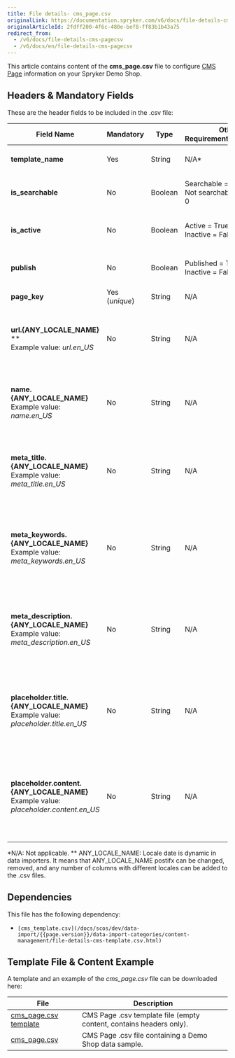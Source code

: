 ```yaml
---
title: File details- cms_page.csv
originalLink: https://documentation.spryker.com/v6/docs/file-details-cms-pagecsv
originalArticleId: 2fdff200-4f6c-480e-bef8-ff83b1b43a75
redirect_from:
  - /v6/docs/file-details-cms-pagecsv
  - /v6/docs/en/file-details-cms-pagecsv
---
```


This article contains content of the **cms_page.csv** file to configure [CMS Page](/docs/scos/user/features/{{page.version}}/cms/cms-feature-overview/cms-page.html) information on your Spryker Demo Shop.

## Headers & Mandatory Fields 
These are the header fields to be included in the .csv file:

| Field Name | Mandatory | Type | Other Requirements/Comments | Description |
| --- | --- | --- | --- | --- |
| **template_name** | Yes | String |N/A* | Name of the page template. |
| **is_searchable** | No | Boolean |Searchable = True = 1<br>Not searchable = False = 0 | Indicates if the page is searchable or not. |
| **is_active** | No | Boolean |Active = True = 1<br>Inactive = False = 0 | Indicates if the page is active or not. |
| **publish** | No | Boolean |Published = True = 1<br>Inactive = False = 0 | Indicates if the page is published or not. |
| **page_key** | Yes (*unique*) | String |N/A | Identifier of the page. |
| **url.{ANY_LOCALE_NAME}** **<br>Example value: *url.en_US* | No | String |N/A |  Page URL, translated into the specified locale (US for our example). |
| **name.{ANY_LOCALE_NAME}**<br>Example value: *name.en_US* | No | String |N/A |  Page name, translated into the specified locale (US for our example). |
| **meta_title.{ANY_LOCALE_NAME}**<br>Example value: *meta_title.en_US* | No | String |N/A |  Page meta data title, translated into the specified locale (US for our example). |
| **meta_keywords.{ANY_LOCALE_NAME}**<br>Example value: *meta_keywords.en_US* | No | String |N/A | Page meta data keywords, translated into the specified locale (US for our example). |
| **meta_description.{ANY_LOCALE_NAME}**<br>Example value: *meta_description.en_US* | No | String |N/A | Page meta data description, translated into the specified locale (US for our example). |
| **placeholder.title.{ANY_LOCALE_NAME}**<br>Example value: *placeholder.title.en_US* | No | String |N/A | Page placeholder to the title, translated into the specified locale (US for our example). |
| **placeholder.content.{ANY_LOCALE_NAME}**<br>Example value: *placeholder.content.en_US* | No | String |N/A | Page placeholder to the content, translated into the specified locale (US for our example). |
*N/A: Not applicable.
** ANY_LOCALE_NAME: Locale date is dynamic in data importers. It means that ANY_LOCALE_NAME postifx can be changed, removed, and any number of columns with different locales can be added to the .csv files.

## Dependencies

This file has the following dependency:
*     [cms_template.csv](/docs/scos/dev/data-import/{{page.version}}/data-import-categories/content-management/file-details-cms-template.csv.html)

## Template File & Content Example
A template and an example of the *cms_page.csv*  file can be downloaded here:

| File | Description |
| --- | --- |
| [cms_page.csv template](https://spryker.s3.eu-central-1.amazonaws.com/docs/Developer+Guide/Back-End/Data+Manipulation/Data+Ingestion/Data+Import/Data+Import+Categories/Content+Management/Template+cms_page.csv) | CMS Page .csv template file (empty content, contains headers only). |
| [cms_page.csv](https://spryker.s3.eu-central-1.amazonaws.com/docs/Developer+Guide/Back-End/Data+Manipulation/Data+Ingestion/Data+Import/Data+Import+Categories/Content+Management/cms_page.csv) | CMS Page .csv file containing a Demo Shop data sample. |
